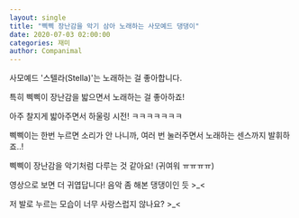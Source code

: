 ```yaml
---
layout: single
title: "삑삑 장난감을 악기 삼아 노래하는 사모예드 댕댕이"
date: 2020-07-03 02:00:00
categories: 재미
author: Companimal
---
```


사모예드 '스텔라(Stella)'는 노래하는 걸 좋아합니다.

특히 삑삑이 장난감을 밟으면서 노래하는 걸 좋아하죠!

아주 찰지게 밟아주면서 하울링 시전! ㅋㅋㅋㅋㅋㅋㅋ

삑삑이는 한번 누르면 소리가 안 나니까, 여러 번 눌러주면서 노래하는 센스까지 발휘하죠..!

삑삑이 장난감을 악기처럼 다루는 것 같아요! (귀여워 ㅠㅠㅠㅠ)

영상으로 보면 더 귀엽답니다! 음악 좀 해본 댕댕이인 듯 &gt;\_&lt;

저 발로 누르는 모습이 너무 사랑스럽지 않나요? &gt;\_&lt;

